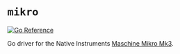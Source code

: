# `mikro`
[![Go Reference](https://pkg.go.dev/badge/github.com/antoi-ne/mikro.svg)](https://pkg.go.dev/github.com/antoi-ne/mikro)

Go driver for the Native Instruments [Maschine Mikro Mk3](https://www.native-instruments.com/en/products/maschine/production-systems/maschine-mikro/).
